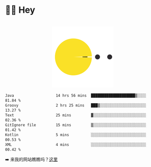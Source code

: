 
# 👋🏻 Hey
<div align="center">
	<br>
	<img src="https://raw.githubusercontent.com/Aniket965/Aniket965/master/pacman.svg?sanitize=true" width="200" height="200">
	<br>
</div>

<!--START_SECTION:waka-->

```text
Java                   14 hrs 56 mins  ████████████████████▒░░░░   81.84 %
Groovy                 2 hrs 25 mins   ███▒░░░░░░░░░░░░░░░░░░░░░   13.27 %
Text                   25 mins         ▓░░░░░░░░░░░░░░░░░░░░░░░░   02.36 %
GitIgnore file         15 mins         ▒░░░░░░░░░░░░░░░░░░░░░░░░   01.42 %
Kotlin                 5 mins          ░░░░░░░░░░░░░░░░░░░░░░░░░   00.53 %
XML                    4 mins          ░░░░░░░░░░░░░░░░░░░░░░░░░   00.42 %
```

<!--END_SECTION:waka-->

 ➡️  来我的网站瞧瞧吗？[这里](https://www.shaolongfei.com)
